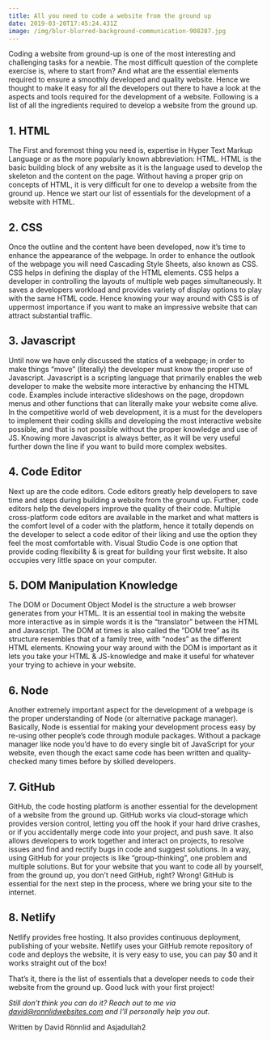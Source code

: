 ```yaml
---
title: All you need to code a website from the ground up
date: 2019-03-20T17:45:24.431Z
image: /img/blur-blurred-background-communication-908287.jpg
---
```


Coding a website from ground-up is one of the most interesting and challenging tasks for a newbie. The most difficult question of the complete exercise is, where to start from? And what are the essential elements required to ensure a smoothly developed and quality website. Hence we thought to make it easy for all the developers out there to have a look at the aspects and tools required for the development of a website. Following is a list of all the ingredients required to develop a website from the ground up.

## 1. HTML

The First and foremost thing you need is, expertise in Hyper Text Markup Language or as the more popularly known abbreviation: HTML. HTML is the basic building block of any website as it is the language used to develop the skeleton and the content on the page. Without having a proper grip on concepts of HTML, it is very difficult for one to develop a website from the ground up. Hence we start our list of essentials for the development of a website with HTML.

## 2. CSS

Once the outline and the content have been developed, now it’s time to enhance the appearance of the webpage. In order to enhance the outlook of the webpage you will need Cascading Style Sheets, also known as CSS. CSS helps in defining the display of the HTML elements. CSS helps a developer in controlling the layouts of multiple web pages simultaneously. It saves a developers workload and provides variety of display options to play with the same HTML code. Hence knowing your way around with CSS is of uppermost importance if you want to make an impressive website that can attract substantial traffic.

## 3. Javascript

Until now we have only discussed the statics of a webpage; in order to make things “move” (literally) the developer must know the proper use of Javascript. Javascript is a scripting language that primarily enables the web developer to make the website more interactive by enhancing the HTML code. Examples include interactive slideshows on the page, dropdown menus and other functions that can literally make your website come alive. In the competitive world of web development, it is a must for the developers to implement their coding skills and developing the most interactive website possible, and that is not possible without the proper knowledge and use of JS. Knowing more Javascript is always better, as it will be very useful further down the line if you want to build more complex websites.

## 4. Code Editor

Next up are the code editors. Code editors greatly help developers to save time and steps during building a website from the ground up. Further, code editors help the developers improve the quality of their code. Multiple cross-platform code editors are available in the market and what matters is the comfort level of a coder with the platform, hence it totally depends on the developer to select a code editor of their liking and use the option they feel the most comfortable with. Visual Studio Code is one option that provide coding flexibility & is great for building your first website. It also occupies very little space on your computer.

## 5. DOM Manipulation Knowledge

The DOM or Document Object Model is the structure a web browser generates from your HTML. It is an essential tool in making the website more interactive as in simple words it is the “translator” between the HTML and Javascript. The DOM at times is also called the “DOM tree” as its structure resembles that of a family tree, with “nodes” as the different HTML elements. Knowing your way around with the DOM is important as it lets you take your HTML & JS-knowledge and make it useful for whatever your trying to achieve in your website.

## 6. Node

Another extremely important aspect for the development of a webpage is the proper understanding of Node (or alternative package manager). Basically, Node is essential for making your development process easy by re-using other people’s code through module packages. Without a package manager like node you’d have to do every single bit of JavaScript for your website, even though the exact same code has been written and quality-checked many times before by skilled developers.

## 7. GitHub

GitHub, the code hosting platform is another essential for the development of a website from the ground up. GitHub works via cloud-storage which provides version control, letting you off the hook if your hard drive crashes, or if you accidentally merge code into your project, and push save. It also allows developers to work together and interact on projects, to resolve issues and find and rectify bugs in code and suggest solutions. In a way, using GitHub for your projects is like “group-thinking”, one problem and multiple solutions. But for your website that you want to code all by yourself, from the ground up, you don’t need GitHub, right? Wrong! GitHub is essential for the next step in the process, where we bring your site to the internet.

## 8. Netlify

Netlify provides free hosting. It also provides continuous deployment, publishing of your website. Netlify uses your GitHub remote repository of code and deploys the website, it is very easy to use, you can pay \$0 and it works straight out of the box!

That’s it, there is the list of essentials that a developer needs to code their website from the ground up. Good luck with your first project!

_Still don’t think you can do it? Reach out to me via_ [_david@ronnlidwebsites.com_](david@ronnlidwebsites.com) _and I’ll personally help you out._

Written by David Rönnlid and Asjadullah2
